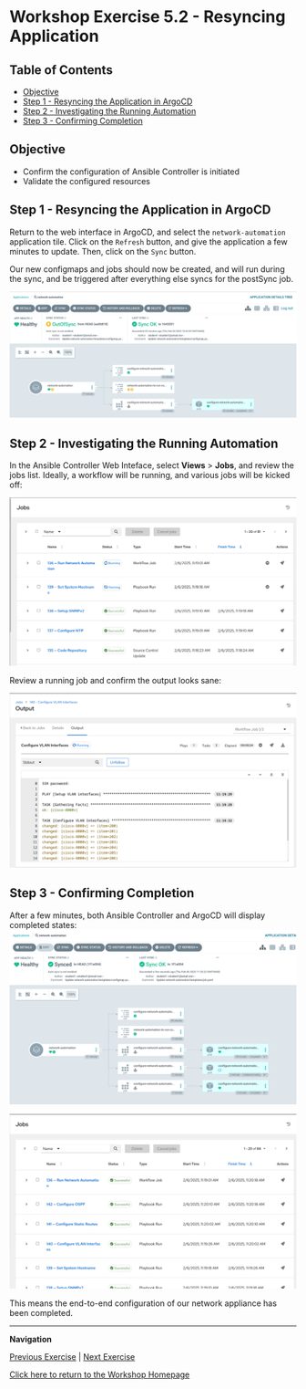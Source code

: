 # Workshop Exercise 5.2 - Resyncing Application

## Table of Contents

* [Objective](#objective)
* [Step 1 - Resyncing the Application in ArgoCD](#step-1---resyncing-the-application-in-argocd)
* [Step 2 - Investigating the Running Automation](#step-2---investigating-the-running-automation)
* [Step 3 - Confirming Completion](#step-3---confirming-completion)

## Objective

* Confirm the configuration of Ansible Controller is initiated
* Validate the configured resources

## Step 1 - Resyncing the Application in ArgoCD
Return to the web interface in ArgoCD, and select the `network-automation` application tile. Click on the `Refresh` button, and give the application a few minutes to update. Then, click on the `Sync` button.

Our new configmaps and jobs should now be created, and will run during the sync, and be triggered after everything else syncs for the postSync job.

![ArgoCD New Resources](../.images/argocd-new-resources.png)

## Step 2 - Investigating the Running Automation
In the Ansible Controller Web Inteface, select **Views** > **Jobs**, and review the jobs list. Ideally, a workflow will be running, and various jobs will be kicked off:

![Controller Automation Running](../.images/controller-automation-running.png)

Review a running job and confirm the output looks sane:

![Controller Job Output](../.images/controller-job-output.png)

## Step 3 - Confirming Completion
After a few minutes, both Ansible Controller and ArgoCD will display completed states:
![ArgoCD Synced](../.images/argocd-application-synced.png)

![Controller Completed Automation](../.images/controller-automation-finishged.png)

This means the end-to-end configuration of our network appliance has been completed.

---
**Navigation**

[Previous Exercise](../5.1-adding-postsync-job/) | [Next Exercise](../5.3-investigating-appliance/)

[Click here to return to the Workshop Homepage](../README.md)
